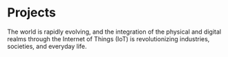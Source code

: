 # Projects
 The world is rapidly evolving, and the integration of the physical and digital realms through the Internet of Things (IoT) is revolutionizing industries, societies, and everyday life.
